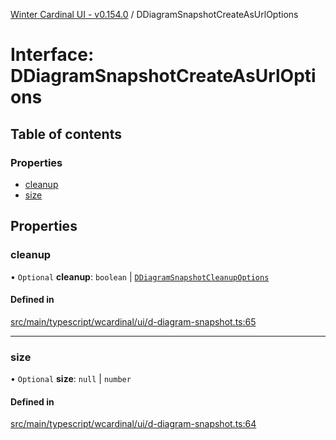 [Winter Cardinal UI - v0.154.0](../index.md) / DDiagramSnapshotCreateAsUrlOptions

# Interface: DDiagramSnapshotCreateAsUrlOptions

## Table of contents

### Properties

- [cleanup](DDiagramSnapshotCreateAsUrlOptions.md#cleanup)
- [size](DDiagramSnapshotCreateAsUrlOptions.md#size)

## Properties

### cleanup

• `Optional` **cleanup**: `boolean` \| [`DDiagramSnapshotCleanupOptions`](DDiagramSnapshotCleanupOptions.md)

#### Defined in

[src/main/typescript/wcardinal/ui/d-diagram-snapshot.ts:65](https://github.com/winter-cardinal/winter-cardinal-ui/blob/v0.154.0/src/main/typescript/wcardinal/ui/d-diagram-snapshot.ts#L65)

___

### size

• `Optional` **size**: ``null`` \| `number`

#### Defined in

[src/main/typescript/wcardinal/ui/d-diagram-snapshot.ts:64](https://github.com/winter-cardinal/winter-cardinal-ui/blob/v0.154.0/src/main/typescript/wcardinal/ui/d-diagram-snapshot.ts#L64)
